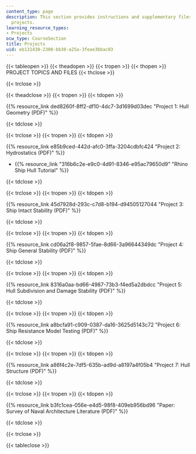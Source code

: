 ```yaml
---
content_type: page
description: This section provides instructions and supplementary files for the course
  projects.
learning_resource_types:
- Projects
ocw_type: CourseSection
title: Projects
uid: eb131430-2300-bb30-a25a-3feae3bbac03
---
```


{{< tableopen >}}
{{< theadopen >}}
{{< tropen >}}
{{< thopen >}}
PROJECT TOPICS AND FILES
{{< thclose >}}

{{< trclose >}}

{{< theadclose >}}
{{< tropen >}}
{{< tdopen >}}


{{% resource_link ded8260f-8ff2-df10-4dc7-3d1699d03dec "Project 1: Hull Geometry (PDF)" %}}


{{< tdclose >}}

{{< trclose >}}
{{< tropen >}}
{{< tdopen >}}


{{% resource_link e85b9ced-442d-afc0-3ffa-3204cdbfc424 "Project 2: Hydrostatics (PDF)" %}}

*   {{% resource_link "316b6c2e-e9c0-4d91-8346-e95ac79650d9" "Rhino Ship Hull Tutorial" %}}


{{< tdclose >}}

{{< trclose >}}
{{< tropen >}}
{{< tdopen >}}


{{% resource_link 45d7928d-293c-c7d8-b194-d94505127044 "Project 3: Ship Intact Stability (PDF)" %}}


{{< tdclose >}}

{{< trclose >}}
{{< tropen >}}
{{< tdopen >}}


{{% resource_link cd06a2f8-9857-5fae-8d66-3a96644349dc "Project 4: Ship General Stability (PDF)" %}}


{{< tdclose >}}

{{< trclose >}}
{{< tropen >}}
{{< tdopen >}}


{{% resource_link 8316a0aa-bd66-4987-73b3-f4ed5a2dbdcc "Project 5: Hull Subdivision and Damage Stability (PDF)" %}}


{{< tdclose >}}

{{< trclose >}}
{{< tropen >}}
{{< tdopen >}}


{{% resource_link a8bcfa91-c909-0387-da16-3625d5143c72 "Project 6: Ship Resistance Model Testing (PDF)" %}}


{{< tdclose >}}

{{< trclose >}}
{{< tropen >}}
{{< tdopen >}}


{{% resource_link a86f4c2e-7df5-635b-ad9d-a8197a4f05b4 "Project 7: Hull Structure (PDF)" %}}


{{< tdclose >}}

{{< trclose >}}
{{< tropen >}}
{{< tdopen >}}


{{% resource_link b3fc1cea-056e-e4d5-98f8-409eb956bd96 "Paper: Survey of Naval Architecture Literature (PDF)" %}}


{{< tdclose >}}

{{< trclose >}}

{{< tableclose >}}